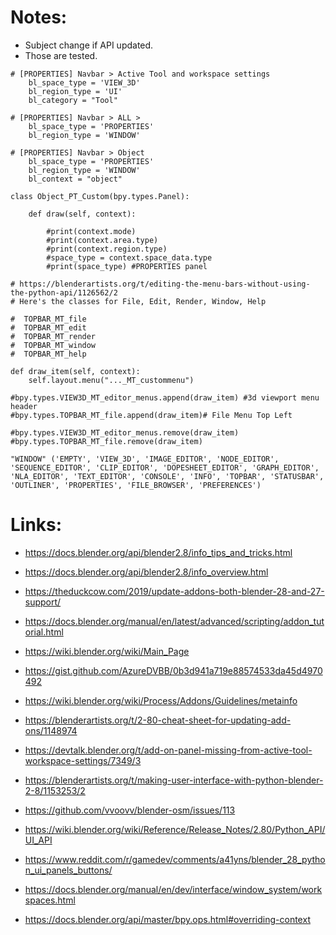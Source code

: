  # Notes:
  * Subject change if API updated.
  * Those are tested.



```
# [PROPERTIES] Navbar > Active Tool and workspace settings
    bl_space_type = 'VIEW_3D'
    bl_region_type = 'UI'
    bl_category = "Tool"
```

```
# [PROPERTIES] Navbar > ALL >
    bl_space_type = 'PROPERTIES'
    bl_region_type = 'WINDOW'
```

```
# [PROPERTIES] Navbar > Object
    bl_space_type = 'PROPERTIES'
    bl_region_type = 'WINDOW'
    bl_context = "object"
```

```
class Object_PT_Custom(bpy.types.Panel):

    def draw(self, context):
    
        #print(context.mode)
        #print(context.area.type)
        #print(context.region.type)
        #space_type = context.space_data.type
        #print(space_type) #PROPERTIES panel
```


```
# https://blenderartists.org/t/editing-the-menu-bars-without-using-the-python-api/1126562/2
# Here's the classes for File, Edit, Render, Window, Help

#  TOPBAR_MT_file
#  TOPBAR_MT_edit
#  TOPBAR_MT_render
#  TOPBAR_MT_window
#  TOPBAR_MT_help

def draw_item(self, context):	
	self.layout.menu("..._MT_custommenu")

#bpy.types.VIEW3D_MT_editor_menus.append(draw_item) #3d viewport menu header
#bpy.types.TOPBAR_MT_file.append(draw_item)# File Menu Top Left

#bpy.types.VIEW3D_MT_editor_menus.remove(draw_item)
#bpy.types.TOPBAR_MT_file.remove(draw_item)
```

```
"WINDOW" ('EMPTY', 'VIEW_3D', 'IMAGE_EDITOR', 'NODE_EDITOR', 'SEQUENCE_EDITOR', 'CLIP_EDITOR', 'DOPESHEET_EDITOR', 'GRAPH_EDITOR', 'NLA_EDITOR', 'TEXT_EDITOR', 'CONSOLE', 'INFO', 'TOPBAR', 'STATUSBAR', 'OUTLINER', 'PROPERTIES', 'FILE_BROWSER', 'PREFERENCES')
```


# Links:
 * https://docs.blender.org/api/blender2.8/info_tips_and_tricks.html
 * https://docs.blender.org/api/blender2.8/info_overview.html
 * https://theduckcow.com/2019/update-addons-both-blender-28-and-27-support/
 * https://docs.blender.org/manual/en/latest/advanced/scripting/addon_tutorial.html
 * https://wiki.blender.org/wiki/Main_Page
 * https://gist.github.com/AzureDVBB/0b3d941a719e88574533da45d4970492
 * https://wiki.blender.org/wiki/Process/Addons/Guidelines/metainfo
 * https://blenderartists.org/t/2-80-cheat-sheet-for-updating-add-ons/1148974
 * https://devtalk.blender.org/t/add-on-panel-missing-from-active-tool-workspace-settings/7349/3
 * https://blenderartists.org/t/making-user-interface-with-python-blender-2-8/1153253/2
 * https://github.com/vvoovv/blender-osm/issues/113
 * https://wiki.blender.org/wiki/Reference/Release_Notes/2.80/Python_API/UI_API
 * https://www.reddit.com/r/gamedev/comments/a41yns/blender_28_python_ui_panels_buttons/
 * https://docs.blender.org/manual/en/dev/interface/window_system/workspaces.html

  * https://docs.blender.org/api/master/bpy.ops.html#overriding-context